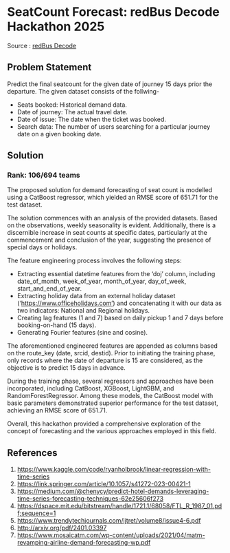 # **SeatCount Forecast: redBus Decode Hackathon 2025**
Source : [redBus Decode](https://www.analyticsvidhya.com/datahack/contest/redbus-data-decode-hackathon-2025)

## Problem Statement
Predict the final seatcount for the given date of journey 15 days prior the departure.
The given dataset consists of the follwing-
- Seats booked: Historical demand data.
- Date of journey: The actual travel date.
- Date of issue: The date when the ticket was booked.
- Search data: The number of users searching for a particular journey date on a given booking date.



## Solution
### Rank: 106/694 teams
The proposed solution for demand forecasting of seat count is modelled using a CatBoost regressor, which yielded an RMSE score of 651.71 for the test dataset.

The solution commences with an analysis of the provided datasets. Based on the observations, weekly seasonality is evident. Additionally, there is a discernible increase in seat counts at specific dates, particularly at the commencement and conclusion of the year, suggesting the presence of special days or holidays.

The feature engineering process involves the following steps:
- Extracting essential datetime features from the ‘doj’ column, including date_of_month, week_of_year, month_of_year, day_of_week, start_and_end_of_year.
- Extracting holiday data from an external holiday dataset (‘https://www.officeholidays.com’) and concatenating it with our data as two indicators: National and Regional holidays.
- Creating lag features (1 and 7) based on daily pickup 1 and 7 days before booking-on-hand (15 days).
- Generating Fourier features (sine and cosine).

The aforementioned engineered features are appended as columns based on the route_key (date, srcid, destid).
Prior to initiating the training phase, only records where the date of departure is 15 are considered, as the objective is to predict 15 days in advance. 

During the training phase, several regressors and approaches have been incorporated, including CatBoost, XGBoost, LightGBM, and RandomForestRegressor. Among these models, the CatBoost model with basic parameters demonstrated superior performance for the test dataset, achieving an RMSE score of 651.71.

Overall, this hackathon provided a comprehensive exploration of the concept of forecasting and the various approaches employed in this field.

## References
1. https://www.kaggle.com/code/ryanholbrook/linear-regression-with-time-series
2. https://link.springer.com/article/10.1057/s41272-023-00421-1
3. https://medium.com/@chenycy/predict-hotel-demands-leveraging-time-series-forecasting-techniques-62e25606f273
4. https://dspace.mit.edu/bitstream/handle/1721.1/68058/FTL_R_1987_01.pdf;sequence=1
5. https://www.trendytechjournals.com/ijtret/volume8/issue4-6.pdf
6. http://arxiv.org/pdf/2401.03397
7. https://www.mosaicatm.com/wp-content/uploads/2021/04/matm-revamping-airline-demand-forecasting-wp.pdf










